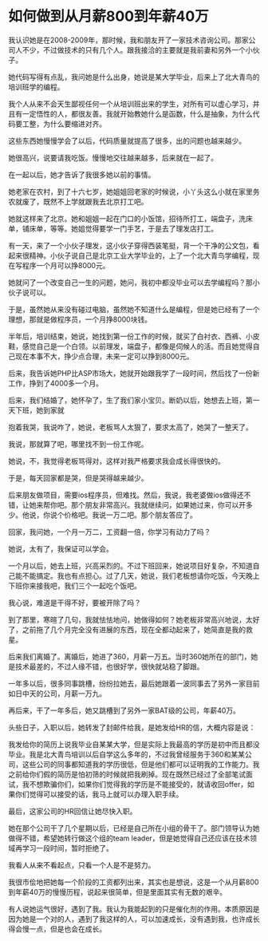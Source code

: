 # 如何做到从月薪800到年薪40万

我认识她是在2008-2009年，那时候，我和朋友开了一家技术咨询公司。那家公司人不少，不过做技术的只有几个人。跟我接洽的主要就是我前妻和另外一个小伙子。 

她代码写得有点乱，我问她是什么出身，她说是某大学毕业，后来上了北大青鸟的培训班学的编程。 

我个人从来不会天生鄙视任何一个从培训班出来的学生，对所有可以虚心学习，并且有一定悟性的人，都很友善。我就开始教她什么是函数，什么是抽象，为什么代码要工整，为什么要缩进对齐。 

这些东西她慢慢学会了以后，代码质量就提高了很多，出的问题也越来越少。 

她很高兴，说要请我吃饭。慢慢地交往越来越多，后来就在一起了。 

在一起以后，她才告诉了我很多她以前的事情。 

她老家在农村，到了十六七岁，她姐姐回老家的时候说，小丫头这么小就在家里务农就废了，既然不上学就跟我去北京打工吧。 

她就这样来了北京。她和姐姐一起在门口的小饭馆，招待所打工，端盘子，洗床单，铺床单，等等。她姐觉得要学一门手艺，于是去了理发店打工。 

有一天，来了一个小伙子理发，这小伙子穿得西装笔挺，背一个干净的公文包，看起来很精神。小伙子说自己是北京工业大学毕业的，上了一个北大青鸟学编程，现在写程序一个月可以挣8000元。 

她就问了一个改变自己一生的问题，她问，我初中都没毕业可以去学编程吗？那小伙子说可以。 

于是，虽然她从来没有碰过电脑，虽然她不知道什么是编程，但是她已经有了一个理想，那就是做程序员，一个月挣8000块钱。 

半年后，培训结束，她说，她找到第一份工作的时候，就买了白衬衣、西裤、小皮鞋，感觉自己是一个白领。以前理发，端盘子，都像是伺候人的活。而且她觉得自己现在本事不大，挣少点合理，未来一定可以挣到8000元。 

后来，我告诉她PHP比ASP市场大，她就开始跟我学了一段时间，然后找了一份新工作，挣到了4000多一个月。 

后来，我们结婚了，她怀孕了，生了我们家小宝贝。断奶以后，她想去上班，第一天下班，她到家就 

抱着我哭，我说咋了，她说，老板骂人太狠了，要求太高了，她哭了一整天了。 

我说，那就算了吧，哪里找不到一份工作呢。 

她说，不，我觉得老板骂得对，这样对我严格要求我会成长得很快的。 

于是，每天回家都是哭，但是哭得越来越少。 

后来朋友做项目，需要ios程序员，但难找。然后，我说，我老婆做ios做得还不错，让她来帮你吧。那个朋友非常高兴。我就继续问，如果她过来，你可以开多少。他说，你说个价格吧。我说一万二吧。那个朋友答应了。 

回家，我问她，一个月一万二，工资翻一倍，你学习有动力了吗？ 

她说，太有了，我保证可以学会。 

一个月以后，她去上班，兴高采烈的。不过下班回来，她说项目好复杂，不知道自己能不能搞定。我也有点担心。过了几天，她说，我们老板想请你吃饭，今天晚上下班你来接我吧，我们三个一起吃个饭吧。 

我心说，难道是干得不好，要被开除了吗？ 

到了那里，寒暄了几句，我就怯怯地问，她做得如何？她老板非常高兴地说，太好了，之前拖了几个月完全没有进展的东西，现在全都动起来了，她简直是我的救星。 

后来我们离婚了。离婚后，她进了360，月薪一万五。当时360她所在的部门，她是技术最差的，不过人缘不错，也很好学，很快就站稳了脚跟。 

一年多以后，很多同事跳槽，纷纷拉她去，最后她跟着一波同事去了另外一家目前如日中天的公司，月薪一万九。 

再后来，干了一年多后，她又跳槽到了另外一家BAT级的公司，年薪40万。 

头些日子，入职以后，她转发了封邮件给我，是她发给HR的信，大概内容是说： 

我发给你的简历上说我毕业自某某大学，但是实际上我最高的学历是初中而且都没毕业。我是北大青鸟培训以后自学这么多年的，不过我曾经服务于360和某某公司，这些公司的同事都知道我的学历很低，但是他们都可以证明我的工作能力。我之前给你们假的简历是怕初筛的时候就把我刷掉。现在既然已经过了全部笔试面试，我不想欺骗你们，如果你们觉得我的学历是不能接受的，就请收回offer，如果你们觉得可以接受的话，我马上就可以办理入职手续。 

最后，这家公司的HR回信让她尽快入职。 

她在那个公司干了几个星期以后，已经是自己所在小组的骨干了。部门领导认为她做得不错，希望她转行做这个组的team leader，但是她觉得自己还应该在技术领域再学习一段时间，暂时拒绝了。 

我看人从来不看起点，只看一个人是不是努力。 

我很市侩地把她每一个阶段的工资都列出来，其实也是想说，这是一个从月薪800到年薪40万的慢慢历程，说起来很简单，但是里面其实有无数的艰辛。 

有人说她运气很好，遇到了我。我认为我能起到的只是催化剂的作用。本质原因是因为她是一个对的人，遇到了我这样的人，可以加速成长，没有遇到我，也许成长得会慢一点，但是也会在成长。